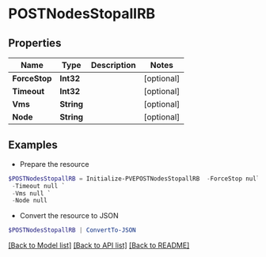 # POSTNodesStopallRB
## Properties

Name | Type | Description | Notes
------------ | ------------- | ------------- | -------------
**ForceStop** | **Int32** |  | [optional] 
**Timeout** | **Int32** |  | [optional] 
**Vms** | **String** |  | [optional] 
**Node** | **String** |  | [optional] 

## Examples

- Prepare the resource
```powershell
$POSTNodesStopallRB = Initialize-PVEPOSTNodesStopallRB  -ForceStop null `
 -Timeout null `
 -Vms null `
 -Node null
```

- Convert the resource to JSON
```powershell
$POSTNodesStopallRB | ConvertTo-JSON
```

[[Back to Model list]](../README.md#documentation-for-models) [[Back to API list]](../README.md#documentation-for-api-endpoints) [[Back to README]](../README.md)

